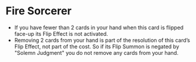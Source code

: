 # Fire Sorcerer

*   If you have fewer than 2 cards in your hand when this card is flipped face-up its Flip Effect is not activated.
*   Removing 2 cards from your hand is part of the resolution of this card’s Flip Effect, not part of the cost. So if its Flip Summon is negated by "Solemn Judgment" you do not remove any cards from your hand.
